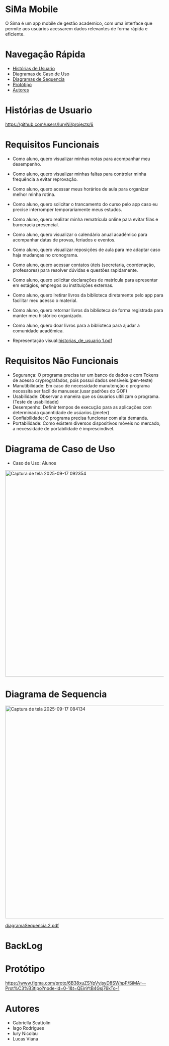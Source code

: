 # SiMa Mobile
O Sima é um app mobile de gestão academico, com uma interface que permite aos usuários acessarem dados relevantes de forma rápida e eficiente.

# Navegação Rápida
* [ Histórias de Usuario ](#Histórias-de-Usuario)
* [ Diagramas de Caso de Uso ](#Diagramas-de-Caso-de-Uso)
* [ Diagramas de Sequencia ](#Diagramas-de-Sequencia)
* [ Protótipo ](#Protótipo)
* [ Autores ](#Autores)

# Histórias de Usuario
https://github.com/users/IuryNi/projects/6

# Requisitos Funcionais

* Como aluno, quero visualizar minhas notas para acompanhar meu desempenho.
* Como aluno, quero visualizar minhas faltas para controlar minha frequência a evitar reprovação.
* Como aluno, quero acessar meus horários de aula para organizar melhor minha rotina.
* Como aluno, quero solicitar o trancamento do curso pelo app caso eu precise interromper temporariamente meus estudos.
* Como aluno, quero realizar minha rematrícula online para evitar filas e burocracia presencial.
* Como aluno, quero visualizar o calendário anual acadêmico para acompanhar datas de provas, feriados e eventos.
* Como aluno, quero visualizar reposições de aula para me adaptar caso haja mudanças no cronograma.
* Como aluno, quero acessar contatos úteis (secretaria, coordenação, professores) para resolver dúvidas e questões rapidamente.
* Como aluno, quero solicitar declarações de matrícula para apresentar em estágios, empregos ou instituições externas.
* Como aluno, quero lretirar livros da biblioteca diretamente pelo app para facilitar meu acesso o material.
* Como aluno, quero retornar livros da biblioteca de forma registrada para manter meu histórico organizado.
* Como aluno, quero doar livros para a biblioteca para ajudar a comunidade acadêmica.

* Representação visual:[historias_de_usuario 1.pdf](https://github.com/user-attachments/files/22384241/historias_de_usuario.1.pdf)

# Requisitos Não Funcionais

* Segurança: O programa precisa ter um banco de dados e com Tokens de acesso cryprografados, pois possui dados sensíveis.(pen-teste)
* Manutibilidade: Em caso de necessidade manutenção o programa necessita ser facil de manusear.(usar padrões do GOF)
* Usabilidade: Observar a maneira que os úsuarios ultilizam o programa.(Teste de usabilidade)
* Desempenho: Definir tempos de execução para as aplicações com determinada quanntidade de usúarios.(jmeter)
* Confiabilidade: O programa precisa funcionar com alta demanda.
* Portabilidade: Como existem diversos dispositivos móveis no mercado, a necessidade de portabilidade é imprescindível.

# Diagrama de Caso de Uso

* Caso de Uso: Alunos
<img width="538" height="654" alt="Captura de tela 2025-09-17 092354" src="https://github.com/user-attachments/assets/4cf1bb3c-9da8-48b5-8dc0-5c994d81e452" />

# Diagrama de Sequencia

<img width="1095" height="674" alt="Captura de tela 2025-09-17 084134" src="https://github.com/user-attachments/assets/a6f8cc76-439f-4295-ae70-a0f54df86312" />

[diagramaSequencia.2.pdf](https://github.com/user-attachments/files/22384662/diagramaSequencia.2.pdf)

# BackLog


# Protótipo

https://www.figma.com/proto/6B38xuZSYpVvjsyD8SWhpP/SiMA---Prot%C3%B3tipo?node-id=0-1&t=QEinYtB4Gsj76kTo-1

# Autores
* Gabriella Scattolin
* Iago Rodrigues
* Iury Nicolau
* Lucas Viana


